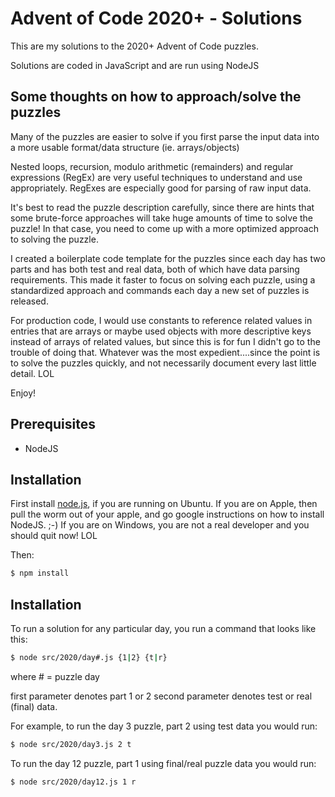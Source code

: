 # Advent of Code 2020+ - Solutions

This are my solutions to the 2020+ Advent of Code puzzles.

Solutions are coded in JavaScript and are run using NodeJS


## Some thoughts on how to approach/solve the puzzles

Many of the puzzles are easier to solve if you first parse the input data into a more usable format/data structure (ie. arrays/objects)

Nested loops, recursion, modulo arithmetic (remainders) and regular expressions (RegEx) are very useful techniques to understand and use appropriately. RegExes are especially good for parsing of raw input data.

It's best to read the puzzle description carefully, since there are hints that some brute-force approaches will take huge amounts of time to solve the puzzle! In that case, you need to come up with a more optimized approach to solving the puzzle.

I created a boilerplate code template for the puzzles since each day has two parts and has both test and real data, both of which have data parsing requirements.  This made it faster to focus on solving each puzzle, using a standardized approach and commands each day a new set of puzzles is released.

For production code, I would use constants to reference related values in entries that are arrays or maybe used objects with more descriptive keys instead of arrays of related values, but since this is for fun I didn't go to the trouble of doing that. Whatever was the most expedient....since the point is to solve the puzzles quickly, and not necessarily document every last little detail. LOL

Enjoy!

## Prerequisites

- NodeJS


## Installation

First install [node.js](http://nodejs.org/), if you are running on Ubuntu. If you are on Apple, then pull the worm out of your apple, and go google instructions on how to install NodeJS. ;-) If you are on Windows, you are not a real developer and you should quit now! LOL

Then:

```sh
$ npm install
```

## Installation

To run a solution for any particular day, you run a command that looks like this:

```sh
$ node src/2020/day#.js {1|2} {t|r}
```
where # = puzzle day

first parameter denotes part 1 or 2
second parameter denotes test or real (final) data.

For example, to run the day 3 puzzle, part 2 using test data you would run:

```sh
$ node src/2020/day3.js 2 t
```

To run the day 12 puzzle, part 1 using final/real puzzle data you would run:

```sh
$ node src/2020/day12.js 1 r
```
